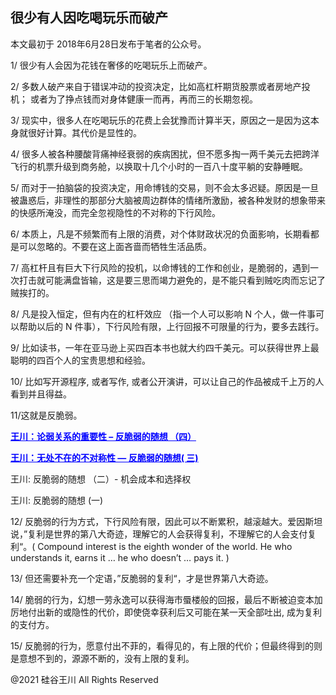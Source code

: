 ## 很少有人因吃喝玩乐而破产

本文最初于 2018年6月28日发布于笔者的公众号。

1/ 很少有人会因为花钱在奢侈的吃喝玩乐上而破产。

2/ 多数人破产来自于错误冲动的投资决定，比如高杠杆期货股票或者房地产投机； 或者为了挣点钱而对身体健康一而再，再而三的长期忽视。

3/ 现实中，很多人在吃喝玩乐的花费上会犹豫而计算半天，原因之一是因为这本身就很好计算。其代价是显性的。

4/ 很多人被各种腰酸背痛神经衰弱的疾病困扰，但不愿多掏一两千美元去把跨洋飞行的机票升级到商务舱，以换取十几个小时的一百八十度平躺的安静睡眠。

5/ 而对于一拍脑袋的投资决定，用命博钱的交易，则不会太多迟疑。原因是一旦被蛊惑后，非理性的那部分大脑被周边群体的情绪所激励，被各种发财的想象带来的快感所淹没，而完全忽视隐性的不对称的下行风险。

6/ 本质上，凡是不频繁而有上限的消费，对个体财政状况的负面影响，长期看都是可以忽略的。不要在这上面吝啬而牺牲生活品质。

7/ 高杠杆且有巨大下行风险的投机，以命博钱的工作和创业，是脆弱的，遇到一次打击就可能满盘皆输，这是要三思而竭力避免的，是不能只看到贼吃肉而忘记了贼挨打的。

8/ 凡是投入恒定，但有内在的杠杆效应 （指一个人可以影响 N 个人，做一件事可以帮助以后的 N 件事），下行风险有限，上行回报不可限量的行为，要多去践行。

9/ 比如读书，一年在亚马逊上买四百本书也就大约四千美元。可以获得世界上最聪明的四百个人的宝贵思想和经验。

10/ 比如写开源程序, 或者写作, 或者公开演讲，可以让自己的作品被成千上万的人看到并且得益。

11/这就是反脆弱。

<strong><a style="color: #0000ff;" href="https://chuan.us/archives/364">王川：论弱关系的重要性 &#8211; 反脆弱的随想
（四）</a></strong>

<strong><a style="color: #0000ff;" href="https://chuan.us/archives/366">王川：无处不在的不对称性 &#8212; 反脆弱的随想(
三)</a></strong>

王川: 反脆弱的随想 （二）- 机会成本和选择权

王川: 反脆弱的随想 (一)

12/
反脆弱的行为方式，下行风险有限，因此可以不断累积，越滚越大。爱因斯坦说，”复利是世界的第八大奇迹，理解它的人会获得复利，不理解它的人会支付复利“。(
Compound interest is the eighth wonder of the world. He who understands it, earns it &#8230; he who doesn&#8217;t
&#8230; pays it. )

13/ 但还需要补充一个定语，”反脆弱的复利“，才是世界第八大奇迹。

14/ 脆弱的行为，幻想一劳永逸可以获得海市蜃楼般的回报，最后不断被迫变本加厉地付出新的或隐性的代价，即使侥幸获利后又可能在某一天全部吐出,
成为复利的支付方。

15/ 反脆弱的行为，愿意付出不菲的，看得见的，有上限的代价；但最终得到的则是意想不到的，源源不断的，没有上限的复利。

@2021 硅谷王川 All Rights Reserved


